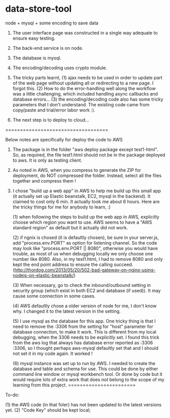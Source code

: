 # data-store-tool
node + mysql + some encoding to save data


1. The user interface page was constructed in a single way adequate to ensure easy testing.

2. The back-end service is on node.

3. The database is mysql.

4. The encoding/decoding uses crypto module.

5. The tricky parts learnt,
    (1) ajax needs to be used in order to update part of the web page without updating all or redirecting to a new page.  I forgot this.
    (2) How to do the error-handling well along the workflow was a little challenging, which included handling async callbacks and database errors...
    (3) the encoding/decoding code also has some tricky parameters that I don't understand.  The existing code came from copy/paste and trial/error labor work :).   
    
6. The next step is to deploy to cloud... 



===================================

Below notes are specifically for deploy the code to AWS

1. The package is in the folder "aws deploy package except test1-html".  So, as required, the file test1.html should not be in the package deployed to aws.  It is only as testing client.

2. As noted in AWS, when you compress to generate the ZIP for deployment, do NOT compressed the folder.  Instead, select all the files together and compress them !

3. I chose "build up a web app" in AWS to help me build up this small app (it actually set up Elastic beanstalk, EC2, mysql in the backend).  It claimed to cost only 6 min.  It actually took me about 6 hours.  Here are the tricky things for me for anybody to learn, :)

    (1) when following the steps to build up the web app in AWS, explicitly choose which region you want to use.  AWS seems to have a "AWS standard region" as default but it actually did not work.
    
    (2) if ngnix is chosed (it is defaultly chosen), be sure in your server.js, add "process.env.PORT" as option for listening channel.  So the code may look like "process.env.PORT || 8080", otherwise you would have trouble, as most of us when debugging locally we only choose one number like 8080.  Also, in my test1.html, I had to remove 8080 and only kept the end point address to ensure the calling succeed.  (http://thordog.com/2013/05/20/502-bad-gateway-on-nginx-using-nodejs-on-elastic-beanstalk/)
    
    (3) When necessary, go to check the inbound/outbound setting in security group (which exist in both EC2 and database (if used)).  It may cause some connection in some cases.
    
    (4) AWS defaultly chose a older version of node for me, I don't know why.  I changed it to the latest version in the setting.  
    
    (5) I use mysql as the database for this app.  One tricky thing is that I need to remove the :3306 from the setting for "host" parameter for database connection, to make it work.  This is different from my local debugging, when the 3306 needs to be explicitly set.  I found this trick from the aws log that always has database error reported as :3306 :3306, so I thought perhaps aws-mysql defaultly set that and I should not set it in my code again.  It worked !
    
    (6) mysql instance was set up to run by AWS.  I needed to create the database and table and schema for use.  This could be done by either command line window or mysql workbench tool.  Or done by code but it would require lots of extra work that does not belong to the scope of my learning from this project.
=======================


To-do:

(1) the AWS code (in that foler) has not been updated to the latest versions yet.
(2) "Code Key" should be kept local;
